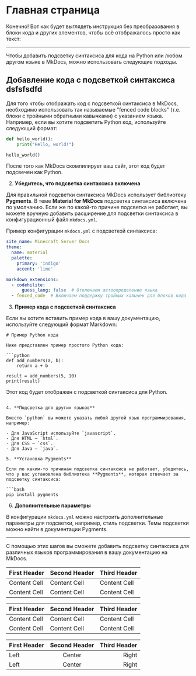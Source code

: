 # Главная страница
Конечно! Вот как будет выглядеть инструкция без преобразования в блоки кода и других элементов, чтобы всё отображалось просто как текст:

---

Чтобы добавить подсветку синтаксиса для кода на Python или любом другом языке в MkDocs, можно использовать следующие подходы.

## Добавление кода с подсветкой синтаксиса dsfsfsdfd

Для того чтобы отображать код с подсветкой синтаксиса в MkDocs, необходимо использовать так называемые "fenced code blocks" (т.е. блоки с тройными обратными кавычками) с указанием языка. Например, если вы хотите подсветить Python код, используйте следующий формат:

```python 
def hello_world():
    print("Hello, world!")

hello_world()

```


После того как MkDocs скомпилирует ваш сайт, этот код будет подсвечен как Python.

2. **Убедитесь, что подсветка синтаксиса включена**

Для правильной подсветки синтаксиса MkDocs использует библиотеку **Pygments**. В теме **Material for MkDocs** подсветка синтаксиса включена по умолчанию. Если же по какой-то причине подсветка не работает, вы можете вручную добавить расширение для подсветки синтаксиса в конфигурационный файл `mkdocs.yml`.

Пример конфигурации `mkdocs.yml` с подсветкой синтаксиса:

```yaml
site_name: Minecraft Server Docs
theme:
  name: material
  palette:
    primary: 'indigo'
    accent: 'lime'

markdown_extensions:
  - codehilite:
      guess_lang: false  # Отключаем автоопределение языка
  - fenced_code  # Включаем поддержку тройных кавычек для блоков кода
```

3. **Пример кода с подсветкой синтаксиса**

Если вы хотите вставить пример кода в вашу документацию, используйте следующий формат Markdown:

```
# Пример Python кода

Ниже представлен пример простого Python кода:

```python
def add_numbers(a, b):
    return a + b

result = add_numbers(5, 10)
print(result)
```

Этот код будет отображен с подсветкой синтаксиса для Python.
```

4. **Подсветка для других языков**

Вместо `python` вы можете указать любой другой язык программирования, например:

- Для JavaScript используйте `javascript`.
- Для HTML — `html`.
- Для CSS — `css`.
- Для Java — `java`.

5. **Установка Pygments**

Если по каким-то причинам подсветка синтаксиса не работает, убедитесь, что у вас установлена библиотека **Pygments**, которая отвечает за подсветку синтаксиса:

```bash
pip install pygments
```

6. **Дополнительные параметры**

В конфигурации `mkdocs.yml` можно настроить дополнительные параметры для подсветки, например, стиль подсветки. Темы подсветки можно найти в документации Pygments. 

---

С помощью этих шагов вы сможете добавить подсветку синтаксиса для различных языков программирования в вашу документацию на MkDocs.

First Header | Second Header | Third Header
------------ | ------------- | ------------
Content Cell | Content Cell  | Content Cell
Content Cell | Content Cell  | Content Cell

| First Header | Second Header | Third Header |
| ------------ | ------------- | ------------ |
| Content Cell | Content Cell  | Content Cell |
| Content Cell | Content Cell  | Content Cell |

First Header | Second Header | Third Header
:----------- |:-------------:| -----------:
Left         | Center        | Right
Left         | Center        | Right